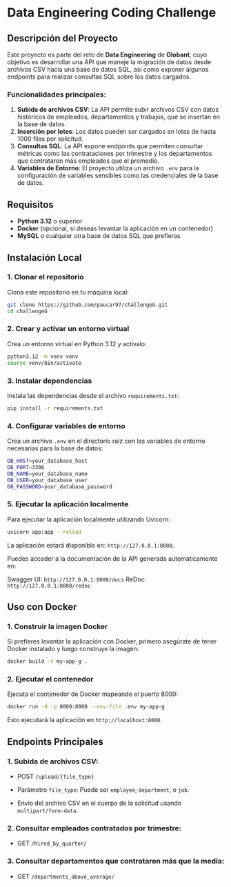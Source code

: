 # Data Engineering Coding Challenge

## Descripción del Proyecto

Este proyecto es parte del reto de **Data Engineering** de **Globant**, cuyo objetivo es desarrollar una API que maneje la migración de datos desde archivos CSV hacia una base de datos SQL, así como exponer algunos endpoints para realizar consultas SQL sobre los datos cargados.

### Funcionalidades principales:

1. **Subida de archivos CSV**: La API permite subir archivos CSV con datos históricos de empleados, departamentos y trabajos, que se insertan en la base de datos.
2. **Inserción por lotes**: Los datos pueden ser cargados en lotes de hasta 1000 filas por solicitud.
3. **Consultas SQL**: La API expone endpoints que permiten consultar métricas como las contrataciones por trimestre y los departamentos que contrataron más empleados que el promedio.
4. **Variables de Entorno**: El proyecto utiliza un archivo `.env` para la configuración de variables sensibles como las credenciales de la base de datos.

## Requisitos

- **Python 3.12** o superior
- **Docker** (opcional, si deseas levantar la aplicación en un contenedor)
- **MySQL** o cualquier otra base de datos SQL que prefieras

## Instalación Local

### 1. Clonar el repositorio

Clona este repositorio en tu máquina local:

```bash
git clone https://github.com/paucar97/challengeG.git
cd challengeG
```

### 2. Crear y activar un entorno virtual

Crea un entorno virtual en Python 3.12 y actívalo:

```bash
python3.12 -m venv venv
source venv/bin/activate
```

### 3. Instalar dependencias

Instala las dependencias desde el archivo `requirements.txt`:

```bash
pip install -r requirements.txt
```

### 4. Configurar variables de entorno

Crea un archivo `.env` en el directorio raíz con las variables de entorno necesarias para la base de datos:

```bash
DB_HOST=your_database_host
DB_PORT=3306
DB_NAME=your_database_name
DB_USER=your_database_user
DB_PASSWORD=your_database_password
```

### 5. Ejecutar la aplicación localmente

Para ejecutar la aplicación localmente utilizando Uvicorn:

```bash
uvicorn app:app --reload
```

La aplicación estará disponible en: `http://127.0.0.1:8000`.

Puedes acceder a la documentación de la API generada automáticamente en:

Swagger UI: `http://127.0.0.1:8000/docs`
ReDoc: `http://127.0.0.1:8000/redoc`

## Uso con Docker

### 1. Construir la imagen Docker

Si prefieres levantar la aplicación con Docker, primero asegúrate de tener Docker instalado y luego construye la imagen:

```bash
docker build -t my-app-g .
```

### 2. Ejecutar el contenedor

Ejecuta el contenedor de Docker mapeando el puerto 8000:

```bash
docker run -d -p 8000:8000 --env-file .env my-app-g
```

Esto ejecutará la aplicación en `http://localhost:8000`.

## Endpoints Principales

### 1. Subida de archivos CSV:

- POST `/upload/{file_type}`

- Parámetro `file_type`: Puede ser `employee`, `department`, o `job`.

- Envío del archivo CSV en el cuerpo de la solicitud usando `multipart/form-data`.

### 2. Consultar empleados contratados por trimestre:

- GET `/hired_by_quarter/`

### 3. Consultar departamentos que contrataron más que la media:

- GET `/departments_above_average/`
